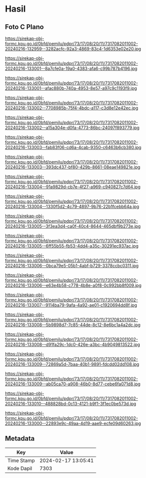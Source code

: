 # Hasil

## Foto C Plano

https://sirekap-obj-formc.kpu.go.id/0bfd/pemilu/pdpr/73/17/08/20/11/7317082011002-20240216-132959--3282acfc-92a3-4869-83c4-1d6353e02e20.jpg

https://sirekap-obj-formc.kpu.go.id/0bfd/pemilu/pdpr/73/17/08/20/11/7317082011002-20240216-133001--8a7cfe0a-19a0-4383-afa6-c99b787b4196.jpg

https://sirekap-obj-formc.kpu.go.id/0bfd/pemilu/pdpr/73/17/08/20/11/7317082011002-20240216-133001--afac880b-740a-4953-8e57-a97c9c1193f9.jpg

https://sirekap-obj-formc.kpu.go.id/0bfd/pemilu/pdpr/73/17/08/20/11/7317082011002-20240216-133002--7708985b-75f4-4bdc-a117-c3d8e12e42ec.jpg

https://sirekap-obj-formc.kpu.go.id/0bfd/pemilu/pdpr/73/17/08/20/11/7317082011002-20240216-133002--a15a304e-d0fa-4773-86bc-24097f893779.jpg

https://sirekap-obj-formc.kpu.go.id/0bfd/pemilu/pdpr/73/17/08/20/11/7317082011002-20240216-133003--fab83f06-cd6a-4cab-9350-c6463b6cb380.jpg

https://sirekap-obj-formc.kpu.go.id/0bfd/pemilu/pdpr/73/17/08/20/11/7317082011002-20240216-133003--393dc437-bf80-429b-8661-08eae149821e.jpg

https://sirekap-obj-formc.kpu.go.id/0bfd/pemilu/pdpr/73/17/08/20/11/7317082011002-20240216-133004--91a9829d-cb7e-4f27-a969-c940827c7d64.jpg

https://sirekap-obj-formc.kpu.go.id/0bfd/pemilu/pdpr/73/17/08/20/11/7317082011002-20240216-133004--1330f5d2-4c79-4897-9b76-22b1fcebb64a.jpg

https://sirekap-obj-formc.kpu.go.id/0bfd/pemilu/pdpr/73/17/08/20/11/7317082011002-20240216-133005--3f3ea3d4-ca0f-40c4-8644-465dbf9b273e.jpg

https://sirekap-obj-formc.kpu.go.id/0bfd/pemilu/pdpr/73/17/08/20/11/7317082011002-20240216-133005--6ff55b55-fb53-4dd4-a35c-30291ec937ac.jpg

https://sirekap-obj-formc.kpu.go.id/0bfd/pemilu/pdpr/73/17/08/20/11/7317082011002-20240216-133006--0bca79e5-05b1-4abf-b729-3378ccbc0311.jpg

https://sirekap-obj-formc.kpu.go.id/0bfd/pemilu/pdpr/73/17/08/20/11/7317082011002-20240216-133006--e63e4b58-c778-4b8e-a0f8-0c992bb8f009.jpg

https://sirekap-obj-formc.kpu.go.id/0bfd/pemilu/pdpr/73/17/08/20/11/7317082011002-20240216-133007--9114ba79-9afa-4a92-ae01-c1920694dd8f.jpg

https://sirekap-obj-formc.kpu.go.id/0bfd/pemilu/pdpr/73/17/08/20/11/7317082011002-20240216-133008--5b9898d7-7c85-44de-8c12-8e6bc1a4a2dc.jpg

https://sirekap-obj-formc.kpu.go.id/0bfd/pemilu/pdpr/73/17/08/20/11/7317082011002-20240216-133008--d91fa29c-1dc0-426e-a3bc-4b9049813522.jpg

https://sirekap-obj-formc.kpu.go.id/0bfd/pemilu/pdpr/73/17/08/20/11/7317082011002-20240216-133009--72869a5d-7baa-40b1-9891-fdcdd02dd108.jpg

https://sirekap-obj-formc.kpu.go.id/0bfd/pemilu/pdpr/73/17/08/20/11/7317082011002-20240216-133009--ab05ca70-a908-46b0-8d77-cebe6fa071d8.jpg

https://sirekap-obj-formc.kpu.go.id/0bfd/pemilu/pdpr/73/17/08/20/11/7317082011002-20240216-133010--488828bd-0c13-4121-b9f1-3f1ec0be573d.jpg

https://sirekap-obj-formc.kpu.go.id/0bfd/pemilu/pdpr/73/17/08/20/11/7317082011002-20240216-133000--22893e9c-49aa-4d19-aae9-ecfe09d60263.jpg


## Metadata

| Key        | Value               |
| ---------- | ------------------- |
| Time Stamp | 2024-02-17 13:05:41 |
| Kode Dapil | 7303                |



